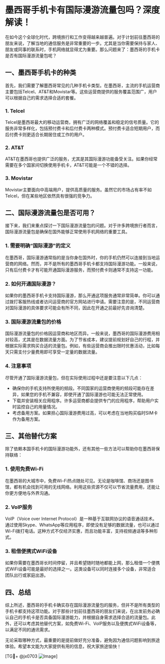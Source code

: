 # 墨西哥手机卡有国际漫游流量包吗？深度解读！

在如今这个全球化时代，跨境旅行和工作变得越来越普遍。对于计划前往墨西哥的朋友来说，了解当地的通信服务是非常重要的一步。尤其是当你需要保持与家人、朋友或同事的联系时，手机网络就显得尤为重要。那么问题来了：墨西哥的手机卡是否有国际漫游流量包呢？

## 一、墨西哥手机卡的种类

首先，我们需要了解墨西哥常见的几种手机卡类型。在墨西哥，主流的手机运营商主要包括Telcel、AT&T和Movistar等。这些运营商提供的服务覆盖范围广，用户可以根据自己的需求选择合适的套餐。

### 1. Telcel
Telcel是墨西哥最大的移动运营商，拥有广泛的网络覆盖和稳定的信号质量。它的服务非常多样化，包括预付费卡和后付费卡两种模式。预付费卡适合短期用户，而后付费卡则更适合长期居住或工作的用户。

### 2. AT&T
AT&T在墨西哥也提供广泛的服务，尤其是其国际漫游功能备受关注。如果你经常需要在多个国家间切换使用手机卡，AT&T可能是一个不错的选择。

### 3. Movistar
Movistar主要面向中高端用户，提供高质量的服务。虽然它的市场占有率不如Telcel，但在某些地区依然具有很强的竞争力。

## 二、国际漫游流量包是否可用？

接下来，我们来重点探讨一下国际漫游流量包的问题。对于许多跨境旅行者而言，国际漫游流量包是确保在国外能够正常使用手机网络的重要工具。

### 1. 需要明确“国际漫游”的定义
在墨西哥，国际漫游通常指的是当你身在国外时，你的手机仍然可以连接到当地运营商的网络。然而，并不是所有的墨西哥手机卡都支持国际漫游功能。一般来说，只有后付费卡才有可能开通国际漫游服务，而预付费卡则通常不支持这一功能。

### 2. 如何开通国际漫游？
如果你的墨西哥手机卡支持国际漫游，那么开通这项服务通常非常简单。你可以通过拨打客服热线或者访问运营商的官方网站进行申请。需要注意的是，不同运营商对国际漫游的具体要求可能会有所不同，因此在开通之前最好先咨询清楚。

### 3. 国际漫游流量包的价格
国际漫游流量包的价格因运营商和地区而异。一般来说，墨西哥的国际漫游费用相对较高，尤其是在数据流量方面。为了节省成本，建议提前规划好自己的行程，并根据实际需求购买合适的流量包。例如，有些运营商会推出限时优惠活动，比如每天只需支付少量费用即可享受一定量的数据流量。

### 4. 注意事项
尽管开通了国际漫游流量包，但在实际使用过程中还是要注意以下几点：
- 确保你的手机支持所使用的频段。不同国家的运营商使用的频段可能存在差异，如果您的手机不兼容，即使开通了国际漫游也可能无法正常使用。
- 下载并安装相关应用程序。许多运营商都会提供专门的应用程序，帮助用户实时监控自己的用量情况。
- 考虑备用方案。如果担心国际漫游费用过高，可以考虑在当地购买临时SIM卡作为备用方案。

## 三、其他替代方案

除了依赖本国手机卡的国际漫游功能外，还有其他一些方法可以帮助你在墨西哥保持联络：

### 1. 使用免费Wi-Fi
在墨西哥的大城市中，免费Wi-Fi热点随处可见。无论是咖啡馆、商场还是图书馆，都有机会找到可用的无线网络。利用这些资源不仅可以节省流量费用，还能让你更方便地与外界沟通。

### 2. VoIP服务
VoIP（Voice over Internet Protocol）是一种基于互联网协议的语音通话技术。通过使用Skype、WhatsApp等应用程序，即使没有足够的数据流量，也可以通过Wi-Fi拨打电话。这种方式不仅经济实惠，而且功能丰富，支持视频通话等多种形式。

### 3. 租借便携式WiFi设备
如果你需要在墨西哥长时间停留，并且希望随时随地都能上网，那么租借一个便携式WiFi设备可能是最好的选择之一。这类设备可以同时连接多个设备，非常适合团队出行或家庭出游。

## 四、总结

综上所述，墨西哥的手机卡确实存在国际漫游流量包的服务，但并不是所有类型的手机卡都支持这项功能。对于那些计划前往墨西哥的朋友们来说，在出发前务必确认自己的手机卡是否具备国际漫游能力，并根据自身需求选择合适的流量包。此外，还可以考虑其他替代方案，如免费Wi-Fi、VoIP服务以及便携式WiFi设备等，以满足不同的通讯需求。

无论采取哪种方式，最重要的是提前做好充分准备，避免因为通信问题影响到旅途体验。希望本文能为大家提供有用的信息，祝大家旅途愉快！

[TG💪+ @jx0703 ![Image](https://github.com/user-attachments/assets/dbca1d08-cadb-493c-b0ec-ad6f7a83f270)]